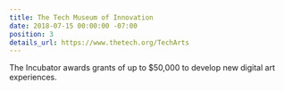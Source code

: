 ```yaml
---
title: The Tech Museum of Innovation
date: 2018-07-15 00:00:00 -07:00
position: 3
details_url: https://www.thetech.org/TechArts
---
```


The Incubator awards grants of up to $50,000 to develop new digital art experiences.

